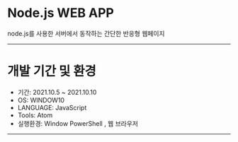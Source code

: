 # Node.js WEB APP
node.js를 사용한 서버에서 동작하는 간단한 반응형 웹페이지

------------------
# 개발 기간 및 환경
+ 기간: 2021.10.5 ~ 2021.10.10
+ OS: WINDOW10
+ LANGUAGE: JavaScript
+ Tools: Atom
+ 실행환경: Window PowerShell , 웹 브라우저
------------------
